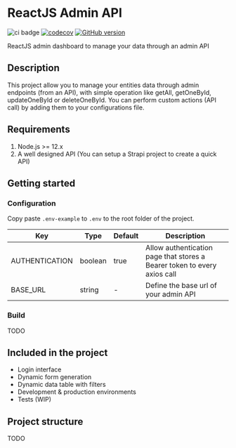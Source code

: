 # ReactJS Admin API

![ci badge](https://github.com/syskin/admin-api-dashboard/workflows/CI/badge.svg)
[![codecov](https://codecov.io/gh/syskin/admin-api-dashboard/branch/main/graph/badge.svg?token=4K00GAQQSQ)](https://codecov.io/gh/syskin/admin-api-dashboard)
[![GitHub version](https://img.shields.io/badge/version-v1.0.0-blue.svg)](https://github.com/syskin/admin-api-dashboard)

ReactJS admin dashboard to manage your data through an admin API

## Description

This project allow you to manage your entities data through admin endpoints (from an API), with simple operation like getAll, getOneById, updateOneById or deleteOneById. You can perform custom actions (API call) by adding them to your configurations file.

## Requirements
1. Node.js >= 12.x
2. A well designed API (You can setup a Strapi project to create a quick API)

## Getting started

### Configuration

Copy paste `.env-example` to `.env` to the root folder of the project.

|Key|Type|Default|Description|
|---|----|-------|-----------|
|AUTHENTICATION|boolean|true|Allow authentication page that stores a Bearer token to every axios call|
|BASE_URL|string|-|Define the base url of your admin API|

### Build
TODO

## Included in the project
- Login interface
- Dynamic form generation
- Dynamic data table with filters
- Development & production environments
- Tests (WIP)

## Project structure
 
TODO

